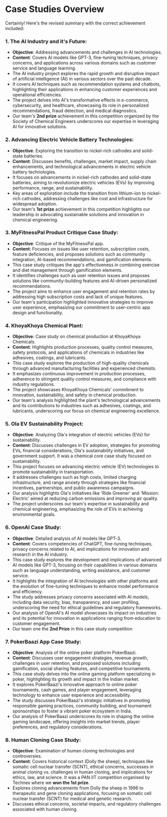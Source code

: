 # Case Studies Overview

Certainly! Here's the revised summary with the correct achievement included:

### 1. The AI Industry and it's Future:
   - **Objective**: Addressing advancements and challenges in AI technologies.
   - **Content**: Covers AI models like GPT-3, fine-tuning techniques, privacy concerns, and applications across various domains such as customer service and language learning.
   - The AI industry project explores the rapid growth and disruptive impact of artificial intelligence (AI) in various sectors over the past decade.
   - It covers AI techniques such as recommendation systems and chatbots, highlighting their applications in enhancing customer experiences and operational efficiencies.
   - The project delves into AI's transformative effects in e-commerce, cybersecurity, and healthcare, showcasing its role in personalized recommendations, fraud detection, and medical diagnostics.
   - Our team's **2nd prize** achievement in this competition organized by the Society of Chemical Engineers underscores our expertise in leveraging AI for innovative solutions.

### 2. Advancing Electric Vehicle Battery Technologies:
   - **Objective**: Exploring the transition to nickel-rich cathodes and solid-state batteries.
   - **Content**: Discusses benefits, challenges, market impact, supply chain enhancements, and technological advancements in electric vehicle battery technologies. 
   - It focuses on advancements in nickel-rich cathodes and solid-state batteries, aiming to revolutionize electric vehicles (EVs) by improving performance, range, and sustainability.
   - Key areas of exploration include the transition from lithium-ion to nickel-rich cathodes, addressing challenges like cost and infrastructure for widespread adoption.
   - Our team's **1st prize** achievement in this competition highlights our leadership in advocating sustainable solutions and innovation in chemical engineering.

### 3. MyFitnessPal Product Critique Case Study:
   - **Objective**: Critique of the MyFitnessPal app.
   - **Content**: Focuses on issues like user retention, subscription costs, feature deficiencies, and proposes solutions such as community integration, AI-based recommendations, and gamification elements.
   - This case study critiques the app's effectiveness in combining exercise and diet management through gamification elements.
   - It identifies challenges such as user retention issues and proposes solutions like community-building features and AI-driven personalized recommendations.
   - The project aims to enhance user engagement and retention rates by addressing high subscription costs and lack of unique features.
   - Our team's participation highlighted innovative strategies to improve user experience, emphasizing our commitment to user-centric app design and functionality.

### 4. KhoyaKhoya Chemical Plant:
   - **Objective**: Case study on chemical production at KhoyaKhoya Chemicals.
   - **Content**: Highlights production processes, quality control measures, safety protocols, and applications of chemicals in industries like adhesives, coatings, and lubricants.
   - This case study explores the production of high-quality chemicals through advanced manufacturing facilities and experienced chemists.
   - It emphasizes continuous improvement in production processes, adherence to stringent quality control measures, and compliance with industry regulations.
   - The project showcases KhoyaKhoya Chemicals' commitment to innovation, sustainability, and safety in chemical production.
   - Our team's analysis highlighted the plant's technological advancements and its contributions to industries such as adhesives, coatings, and lubricants, underscoring our focus on chemical engineering excellence.

### 5. Ola EV Sustainability Project:
   - **Objective**: Analyzing Ola's integration of electric vehicles (EVs) for sustainability.
   - **Content**: Discusses challenges in EV adoption, strategies for promoting EVs, financial considerations, Ola's sustainability initiatives, and government support. It was a chemical core case study focused on sustainability.
   - This project focuses on advancing electric vehicle (EV) technologies to promote sustainability in transportation.
   - It addresses challenges such as high costs, limited charging infrastructure, and range anxiety through strategies like financial incentives, partnerships, and public awareness campaigns.
   - Our analysis highlights Ola's initiatives like 'Ride Greener' and 'Mission: Electric' aimed at reducing carbon emissions and improving air quality.
   - The project underscores our team's expertise in sustainability and chemical engineering, emphasizing the role of EVs in achieving environmental goals.

### 6. OpenAI Case Study:
   - **Objective**: Detailed analysis of AI models like GPT-3.
   - **Content**: Covers competencies of ChatGPT, fine-tuning techniques, privacy concerns related to AI, and implications for innovation and research in the AI industry.
   - This case study explores the development and implications of advanced AI models like GPT-3, focusing on their capabilities in various domains such as language understanding, writing assistance, and customer service.
   - It highlights the integration of AI technologies with other platforms and the evolution of fine-tuning techniques to enhance model performance and efficiency.
   - The study addresses privacy concerns associated with AI models, including data security, bias, transparency, and user profiling, underscoring the need for ethical guidelines and regulatory frameworks.
   - Our analysis of OpenAI's AI model showcases its impact on industries and its potential for innovation in applications ranging from education to customer engagement.
   - Our team one the **2nd Prize** in this case study competition

### 7. PokerBaazi App Case Study:
   - **Objective**: Analysis of the online poker platform PokerBaazi.
   - **Content**: Discusses user engagement strategies, revenue growth, challenges in user retention, and proposed solutions including gamification, social sharing features, and competitive tournaments.
   - This case study delves into the online gaming platform specializing in poker, highlighting its growth and impact in the Indian market.
   - It explores PokerBaazi's innovative approach to online poker tournaments, cash games, and player engagement, leveraging technology to enhance user experience and accessibility.
   - The study discusses PokerBaazi's strategic initiatives in promoting responsible gaming practices, community building, and tournament sponsorships to foster a vibrant poker ecosystem in India.
   - Our analysis of PokerBaazi underscores its role in shaping the online gaming landscape, offering insights into market trends, player preferences, and regulatory considerations.

### 8. Human Cloning Case Study:
   - **Objective**: Examination of human cloning technologies and controversies.
   - **Content**: Covers historical context (Dolly the sheep), techniques like somatic cell nuclear transfer (SCNT), ethical concerns, successes in animal cloning vs. challenges in human cloning, and implications for ethics, law, and science. It was a PAN IIT competition organised by Technex where we **won the 1st prize**.
   - Explores cloning advancements from Dolly the sheep in 1996 to therapeutic and gene cloning applications, focusing on somatic cell nuclear transfer (SCNT) for medical and genetic research.
   - Discusses ethical concerns, societal impacts, and regulatory challenges associated with human cloning.
